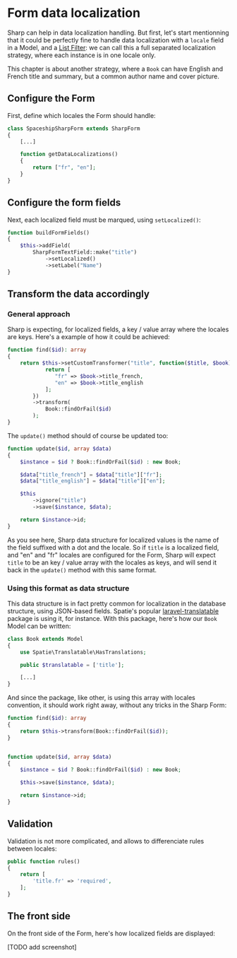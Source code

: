 # Form data localization

Sharp can help in data localization handling. But first, let's start mentionning that it could be perfectly fine to handle data localization with a `locale` field in a Model, and a [List Filter](filters.md): we can call this a full separated localization strategy, where each instance is in one locale only.

This chapter is about another strategy, where a `Book` can have English and French title and summary, but a common author name and cover picture.


## Configure the Form

First, define which locales the Form should handle:

```php
class SpaceshipSharpForm extends SharpForm
{
    [...]

    function getDataLocalizations()
    {
        return ["fr", "en"];
    }
}
```


## Configure the form fields

Next, each localized field must be marqued, using `setLocalized()`:

```php
function buildFormFields()
{
    $this->addField(
        SharpFormTextField::make("title")
            ->setLocalized()
            ->setLabel("Name")
}
```

## Transform the data accordingly

### General approach

Sharp is expecting, for localized fields, a key / value array where the locales are keys. Here's a example of how it could be achieved:

```php
function find($id): array
{
    return $this->setCustomTransformer("title", function($title, $book) {
            return [
               "fr" => $book->title_french,
               "en" => $book->title_english
            ];
        })
        ->transform(
            Book::findOrFail($id)
        );
}
```


The `update()` method should of course be updated too:

```php
function update($id, array $data)
{
    $instance = $id ? Book::findOrFail($id) : new Book;

    $data["title_french"] = $data["title"]["fr"];
    $data["title_english"] = $data["title"]["en"];

    $this
        ->ignore("title")
        ->save($instance, $data);

    return $instance->id;
}
```

As you see here, Sharp data structure for localized values is the name of the field suffixed with a dot and the locale. So if `title` is a localized field, and "en" and "fr" locales are configured for the Form, Sharp will expect `title` to be an key / value array with the locales as keys, and will send it back in the `update()` method with this same format.

### Using this format as data structure

This data structure is in fact pretty common for localization in the database structure, using JSON-based fields. Spatie's popular [laravel-translatable](https://github.com/spatie/laravel-translatable) package is using it, for instance. With this package, here's how our `Book` Model can be written:

```php
class Book extends Model
{
    use Spatie\Translatable\HasTranslations;

    public $translatable = ['title'];

    [...]
}
```

And since the package, like other, is using this array with locales convention, it should work right away, without any tricks in the Sharp Form:


```php
function find($id): array
{
    return $this->transform(Book::findOrFail($id));
}


function update($id, array $data)
{
    $instance = $id ? Book::findOrFail($id) : new Book;

    $this->save($instance, $data);

    return $instance->id;
}
```

## Validation

Validation is not more complicated, and allows to differenciate rules between locales:

```php
public function rules()
{
    return [
        'title.fr' => 'required',
    ];
}
```


## The front side

On the front side of the Form, here's how localized fields are displayed:

\[TODO add screenshot\]
